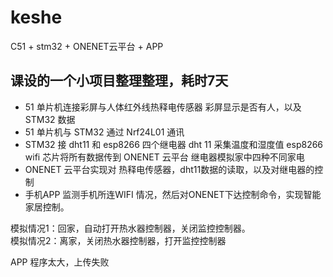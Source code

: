 # keshe
C51 + stm32 + ONENET云平台 + APP

## 课设的一个小项目整理整理，耗时7天
* 51 单片机连接彩屏与人体红外线热释电传感器
    彩屏显示是否有人，以及STM32 数据
* 51 单片机与 STM32 通过 Nrf24L01 通讯
* STM32 接 dht11 和 esp8266 四个继电器
     dht 11 采集温度和湿度值
     esp8266 wifi 芯片将所有数据传到 ONENET 云平台
     继电器模拟家中四种不同家电
* ONENET 云平台实现对 热释电传感器，dht11数据的读取，以及对继电器的控制
* 手机APP 监测手机所连WIFI 情况，然后对ONENET下达控制命令，实现智能家居控制。

 模拟情况1：回家，自动打开热水器控制器，关闭监控控制器。<br>
 模拟情况2：离家，关闭热水器控制器，打开监控控制器
 
 APP 程序太大，上传失败
